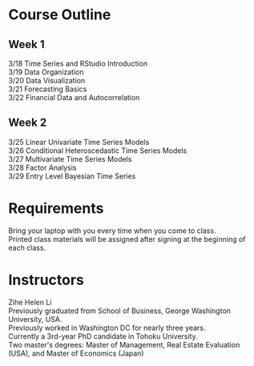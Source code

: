 # Course Outline
## Week 1
3/18 Time Series and RStudio Introduction<br>
3/19 Data Organization <br>
3/20 Data Visualization <br>
3/21 Forecasting Basics <br>
3/22 Financial Data and Autocorrelation <br>

## Week 2
3/25 Linear Univariate Time Series Models <br>
3/26 Conditional Heteroscedastic Time Series Models <br>
3/27 Multivariate Time Series Models <br>
3/28 Factor Analysis <br>
3/29 Entry Level Bayesian Time Series <br>

# Requirements
Bring your laptop with you every time when you come to class.<br>
Printed class materials will be assigned after signing at the beginning of each class.


# Instructors
Zihe Helen Li <br>
Previously graduated from School of Business, George Washington University, USA.<br>
Previously worked in Washington DC for nearly three years. <br>
Currently a 3rd-year PhD candidate in Tohoku University.<br>
Two master's degrees: Master of Management, Real Estate Evaluation (USA), and Master of Economics (Japan)
